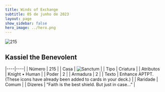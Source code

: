 ```yaml
---
title: Winds of Exchange
subtitle: 05 de junho de 2023
layout: page
show_sidebar: false
hero_image: ../hero.png
---
```


![215](https://mastervault-storage-prod.s3.amazonaws.com/media/card_front/en/600_215_e8ca023daa1b_en.png)


## Kassiel the Benevolent

|----|----|
| Número | 215 |
| Casa | ![Sanctum](https://archonarcana.com/images/thumb/c/c7/Sanctum.png/22px-Sanctum.png "Santuário") |
| Tipo | Criatura |
| Atributos | Knight • Human |
| Poder | 2 |
| Armadura | 2 |
| Texto | Enhance APTPT. (These icons have already been added to cards in your deck.)  |
| Raridade | Comum |
| Dizeres | ”Faith is the best shield. But just in case...” |
